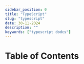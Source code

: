 ```yaml
---
sidebar_position: 0
title: "TypeScript"
slug: "typescript"
date: 30-11-2024
description: ""
keywords: ["typescript dodcs"]
---
```


# Table of Contents

<!-- - [Introduction to TypeScript](./indroduction)
- [Key Features of TypeScript](./key-features-of-typescript) -->
